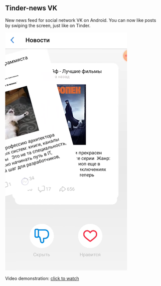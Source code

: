 ## Tinder-news VK

New news feed for social network VK on Android.
You can now like posts by swiping the screen, just like on Tinder.

<img src="./docs/screenshot.png"/>

Video demonstration: [click to watch](https://www.youtube.com/watch?v=12r-yDgGqAA)
